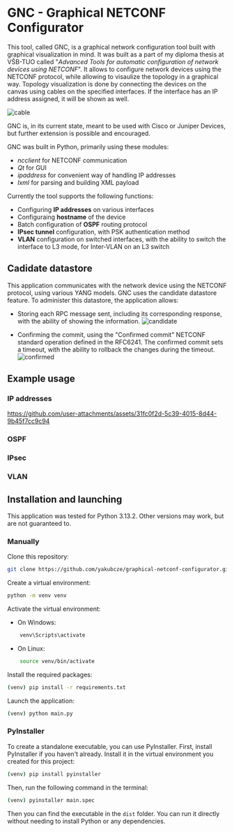 # GNC - Graphical NETCONF Configurator

This tool, called GNC, is a graphical network configuration tool built with graphical visualization in mind. It was built as a part of my diploma thesis at VŠB-TUO called "*Advanced Tools for automatic configuration of network devices using NETCONF*".
It allows to configure network devices using the NETCONF protocol, while allowing to visaulize the topology in a graphical way. Topology visualization is done by connecting the devices on the canvas using cables on the specified interfaces. If the interface has an IP address assigned, it will be shown as well.

![cable](https://github.com/user-attachments/assets/e94b7d48-af66-4771-bae5-6a5dd52fb6ee)

GNC is, in its current state, meant to be used with Cisco or Juniper Devices, but further extension is possible and encouraged.

GNC was built in Python, primarily using these modules:
- *ncclient* for NETCONF communication
- *Qt* for GUI
- *ipaddress* for convenient way of handling IP addresses
- *lxml* for parsing and building XML payload

Currently the tool supports the following functions:

- Configuring **IP addresses** on various interfaces
- Configuraing **hostname** of the device
- Batch configuration of **OSPF** routing protocol
- **IPsec tunnel** configuration, with PSK authentication method
- **VLAN** configuration on switched interfaces, with the ability to switch the interface to L3 mode, for Inter-VLAN on an L3 switch

## Cadidate datastore

This application communicates with the network device using the NETCONF protocol, using various YANG models. GNC uses the candidate datastore feature. To administer this datastore, the application allows:

- Storing each RPC message sent, including its corresponding response, with the ability of showing the information.
![candidate](https://github.com/user-attachments/assets/7804bccb-efe8-4eb4-8c20-c601f924b23a)

- Confirming the commit, using the "Confirmed commit" NETCONF standard operation defined in the RFC6241. The confirmed commit sets a timeout, with the ability to rollback the changes during the timeout.
![confirmed](https://github.com/user-attachments/assets/a22aa047-122c-4248-aec6-42c388940b30)



## Example usage

### IP addresses

https://github.com/user-attachments/assets/31fc0f2d-5c39-4015-8d44-9b45f7cc9c94

### OSPF

### IPsec

### VLAN


## Installation and launching

This application was tested for Python 3.13.2. Other versions may work, but are not guaranteed to.

### Manually

Clone this repository:

```bash
git clone https://github.com/yakubcze/graphical-netconf-configurator.git
```

Create a virtual environment:

```bash
python -m venv venv
```

Activate the virtual environment:

- On Windows:

```bash
    venv\Scripts\activate
```

- On Linux:

```bash
    source venv/bin/activate
```

Install the required packages:

```bash
(venv) pip install -r requirements.txt
```

Launch the application:

```bash
(venv) python main.py
```

### PyInstaller

To create a standalone executable, you can use PyInstaller. First, install PyInstaller if you haven't already. Install it in the virtual environment you created for this project:

```bash
(venv) pip install pyinstaller
```

Then, run the following command in the terminal:

```bash
(venv) pyinstaller main.spec
```

Then you can find the executable in the `dist` folder. You can run it directly without needing to install Python or any dependencies.
